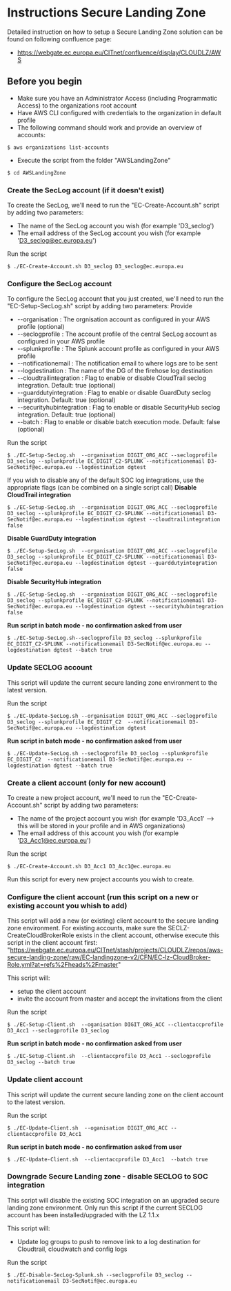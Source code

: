 # Instructions Secure Landing Zone

Detailed instruction on how to setup a Secure Landing Zone solution can be found on following confluence page:
- https://webgate.ec.europa.eu/CITnet/confluence/display/CLOUDLZ/AWS


## Before you begin

- Make sure you have an Administrator Access (including Programmatic Access) to the organizations root account
- Have AWS CLI configured with credentials to the organization in default profile
- The following command should work and provide an overview of accounts:
```
$ aws organizations list-accounts
```
- Execute the script from the folder "AWSLandingZone"
```
$ cd AWSLandingZone
```

### Create the SecLog account (if it doesn't exist)

To create the SecLog, we'll need to run the "EC-Create-Account.sh" script by adding two parameters:
- The name of the SecLog account you wish (for example 'D3_seclog')
- The email address of the SecLog account you wish (for example 'D3_seclog@ec.europa.eu')

Run the script
```
$ ./EC-Create-Account.sh D3_seclog D3_seclog@ec.europa.eu
```


### Configure the SecLog account

To configure the SecLog account that you just created, we'll need to run the "EC-Setup-SecLog.sh" script by adding two parameters:
Provide 
* --organisation           : The orgnisation account as configured in your AWS profile (optional)
* --seclogprofile          : The account profile of the central SecLog account as configured in your AWS profile
* --splunkprofile          : The Splunk account profile as configured in your AWS profile
* --notificationemail      : The notification email to where logs are to be sent
* --logdestination         : The name of the DG of the firehose log destination
* --cloudtrailintegration  : Flag to enable or disable CloudTrail seclog integration. Default: true (optional)
* --guarddutyintegration   : Flag to enable or disable GuardDuty seclog integration. Default: true (optional)
* --securityhubintegration : Flag to enable or disable SecurityHub seclog integration. Default: true (optional)
* --batch                  : Flag to enable or disable batch execution mode. Default: false (optional)

Run the script
```
$ ./EC-Setup-SecLog.sh  --organisation DIGIT_ORG_ACC --seclogprofile D3_seclog --splunkprofile EC_DIGIT_C2-SPLUNK --notificationemail D3-SecNotif@ec.europa.eu --logdestination dgtest 
```
If you wish to disable any of the default SOC log integrations, use the appropriate flags (can be combined on a single script call)
**Disable CloudTrail integration**
```
$ ./EC-Setup-SecLog.sh  --organisation DIGIT_ORG_ACC --seclogprofile D3_seclog --splunkprofile EC_DIGIT_C2-SPLUNK --notificationemail D3-SecNotif@ec.europa.eu --logdestination dgtest --cloudtrailintegration false
```
**Disable GuardDuty integration**
```
$ ./EC-Setup-SecLog.sh  --organisation DIGIT_ORG_ACC --seclogprofile D3_seclog --splunkprofile EC_DIGIT_C2-SPLUNK --notificationemail D3-SecNotif@ec.europa.eu --logdestination dgtest --guarddutyintegration false
```
**Disable SecurityHub integration**
```
$ ./EC-Setup-SecLog.sh  --organisation DIGIT_ORG_ACC --seclogprofile D3_seclog --splunkprofile EC_DIGIT_C2-SPLUNK --notificationemail D3-SecNotif@ec.europa.eu --logdestination dgtest --securityhubintegration false
```
**Run script in batch mode - no confirmation asked from user**
```
$ ./EC-Setup-SecLog.sh--seclogprofile D3_seclog --splunkprofile EC_DIGIT_C2-SPLUNK --notificationemail D3-SecNotif@ec.europa.eu --logdestination dgtest --batch true
```

### Update SECLOG account 

This script will update the current secure landing zone environment to the latest version. 

Run the script
```
$ ./EC-Update-SecLog.sh --organisation DIGIT_ORG_ACC --seclogprofile D3_seclog --splunkprofile EC_DIGIT_C2  --notificationemail D3-SecNotif@ec.europa.eu --logdestination dgtest
```
**Run script in batch mode - no confirmation asked from user**
```
$ ./EC-Update-SecLog.sh --seclogprofile D3_seclog --splunkprofile EC_DIGIT_C2  --notificationemail D3-SecNotif@ec.europa.eu --logdestination dgtest --batch true
```

### Create a client account (only for new account)

To create a new project account, we'll need to run the "EC-Create-Account.sh" script by adding two parameters:
- The name of the project account you wish (for example 'D3_Acc1' --> this will be stored in your profile and in AWS organizations)
- The email address of this account you wish (for example 'D3_Acc1@ec.europa.eu')

Run the script
```
$ ./EC-Create-Account.sh D3_Acc1 D3_Acc1@ec.europa.eu
```

Run this script for every new project accounts you wish to create.

### Configure the client account (run this script on a new or existing account you whish to add)

This script will add a new (or existing) client account to the secure landing zone environment.
For existing accounts, make sure the SECLZ-CreateCloudBrokerRole exists in the client account, otherwise execute this script in the client account first: "https://webgate.ec.europa.eu/CITnet/stash/projects/CLOUDLZ/repos/aws-secure-landing-zone/raw/EC-landingzone-v2/CFN/EC-lz-CloudBroker-Role.yml?at=refs%2Fheads%2Fmaster"

This script will:
- setup the client account
- invite the account from master and accept the invitations from the client

Run the script
```
$ ./EC-Setup-Client.sh  --oganisation DIGIT_ORG_ACC --clientaccprofile D3_Acc1 --seclogprofile D3_seclog
```
**Run script in batch mode - no confirmation asked from user**
```
$ ./EC-Setup-Client.sh  --clientaccprofile D3_Acc1 --seclogprofile D3_seclog --batch true
```

### Update  client account  

This script will update the current secure landing zone on the client account to the latest version. 

Run the script
```
$ ./EC-Update-Client.sh  --oganisation DIGIT_ORG_ACC --clientaccprofile D3_Acc1 
```
**Run script in batch mode - no confirmation asked from user**
```
$ ./EC-Update-Client.sh  --clientaccprofile D3_Acc1  --batch true
```

### Downgrade Secure Landing zone - disable SECLOG to SOC integration

This script will disable the existing SOC integration on an upgraded secure landing zone environment. 
Only run this script if the current SECLOG account has been installed/upgraded with the LZ 1.1.x

This script will:
- Update log groups to push to remove link to a log destination for Cloudtrail, cloudwatch and config logs

Run the script
```
$ ./EC-Disable-SecLog-Splunk.sh --seclogprofile D3_seclog --notificationemail D3-SecNotif@ec.europa.eu
```
